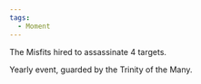 ```yaml
---
tags:
  - Moment
---
```

The Misfits hired to assassinate 4 targets.

Yearly event, guarded by the Trinity of the Many.